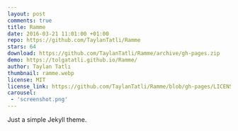 ```yaml
---
layout: post
comments: true
title: Ramme
date: 2016-03-21 11:01:00 +01:00
repo: https://github.com/TaylanTatli/Ramme
stars: 64
download: https://github.com/TaylanTatli/Ramme/archive/gh-pages.zip
demo: https://tolgatatli.github.io/Ramme/
author: Taylan Tatlı
thumbnail: ramme.webp
license: MIT
license_link: https://github.com/TaylanTatli/Ramme/blob/gh-pages/LICENSE
carousel:
 - 'screenshot.png'
---
```


Just a simple Jekyll theme.
